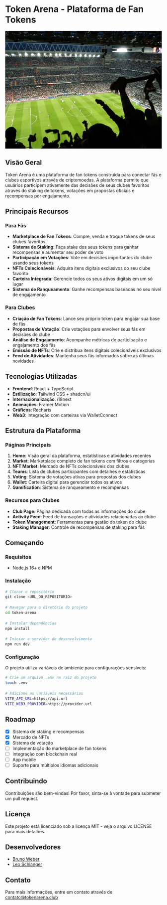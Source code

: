 
# Token Arena - Plataforma de Fan Tokens

![Token Arena Logo](public/lovable-uploads/634fb5a1-528a-452b-96aa-7b92c47626f5.png)

## Visão Geral

Token Arena é uma plataforma de fan tokens construída para conectar fãs e clubes esportivos através de criptomoedas. A plataforma permite que usuários participem ativamente das decisões de seus clubes favoritos através do staking de tokens, votações em propostas oficiais e recompensas por engajamento.

## Principais Recursos

### Para Fãs

- **Marketplace de Fan Tokens**: Compre, venda e troque tokens de seus clubes favoritos
- **Sistema de Staking**: Faça stake dos seus tokens para ganhar recompensas e aumentar seu poder de voto
- **Participação em Votações**: Vote em decisões importantes do clube usando seus tokens
- **NFTs Colecionáveis**: Adquira itens digitais exclusivos do seu clube favorito
- **Carteira Integrada**: Gerencie todos os seus ativos digitais em um só lugar
- **Sistema de Ranqueamento**: Ganhe recompensas baseadas no seu nível de engajamento

### Para Clubes

- **Criação de Fan Tokens**: Lance seu próprio token para engajar sua base de fãs
- **Propostas de Votação**: Crie votações para envolver seus fãs em decisões do clube
- **Análise de Engajamento**: Acompanhe métricas de participação e engajamento dos fãs
- **Emissão de NFTs**: Crie e distribua itens digitais colecionáveis exclusivos
- **Feed de Atividades**: Mantenha seus fãs informados sobre as últimas novidades

## Tecnologias Utilizadas

- **Frontend**: React + TypeScript
- **Estilização**: Tailwind CSS + shadcn/ui
- **Internacionalização**: i18next
- **Animações**: Framer Motion
- **Gráficos**: Recharts
- **Web3**: Integração com carteiras via WalletConnect

## Estrutura da Plataforma

### Páginas Principais

1. **Home**: Visão geral da plataforma, estatísticas e atividades recentes
2. **Market**: Marketplace completo de fan tokens com filtros e categorias
3. **NFT Market**: Mercado de NFTs colecionáveis dos clubes
4. **Teams**: Lista de clubes participantes com detalhes e estatísticas
5. **Voting**: Sistema de votações ativas para propostas dos clubes
6. **Wallet**: Carteira digital para gerenciar todos os ativos
7. **Gamification**: Sistema de ranqueamento e recompensas

### Recursos para Clubes

- **Club Page**: Página dedicada com todas as informações do clube
- **Activity Feed**: Feed de transações e atividades relacionadas ao clube
- **Token Management**: Ferramentas para gestão do token do clube
- **Staking Manager**: Controle de recompensas de staking para fãs

## Começando

### Requisitos

- Node.js 16+ e NPM

### Instalação

```bash
# Clonar o repositório
git clone <URL_DO_REPOSITORIO>

# Navegar para o diretório do projeto
cd token-arena

# Instalar dependências
npm install

# Iniciar o servidor de desenvolvimento
npm run dev
```

### Configuração

O projeto utiliza variáveis de ambiente para configurações sensíveis:

```bash
# Crie um arquivo .env na raiz do projeto
touch .env

# Adicione as variáveis necessárias
VITE_API_URL=https://api.url
VITE_WEB3_PROVIDER=https://provider.url
```

## Roadmap

- [x] Sistema de staking e recompensas
- [x] Mercado de NFTs
- [x] Sistema de votação
- [ ] Implementação do marketplace de fan tokens
- [ ] Integração com blockchain real
- [ ] App mobile
- [ ] Suporte para múltiplos idiomas adicionais

## Contribuindo

Contribuições são bem-vindas! Por favor, sinta-se à vontade para submeter um pull request.

## Licença

Este projeto está licenciado sob a licença MIT - veja o arquivo LICENSE para mais detalhes.

## Desenvolvedores
- [Bruno Weber](https://www.linkedin.com/in/brunolweber/)
- [Leo Schlanger](https://www.linkedin.com/in/leo-schlanger-226467192/)
  
## Contato

Para mais informações, entre em contato através de [contato@tokenarena.club](mailto:contato@tokenarena.com)
